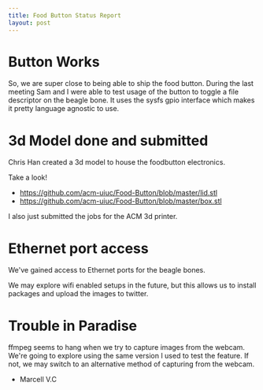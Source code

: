 ```yaml
---
title: Food Button Status Report
layout: post
---
```


# Button Works

So, we are super close to being able to ship the food button.
During the last meeting Sam and I were able to test usage of 
the button to toggle a file descriptor on the beagle bone. It
uses the sysfs gpio interface which makes it pretty language 
agnostic to use.

# 3d Model done and submitted

Chris Han created a 3d model to house the foodbutton electronics.

Take a look!

- https://github.com/acm-uiuc/Food-Button/blob/master/lid.stl
- https://github.com/acm-uiuc/Food-Button/blob/master/box.stl

I also just submitted the jobs for the ACM 3d printer.

# Ethernet port access

We've gained access to Ethernet ports for the beagle bones.

We may explore wifi enabled setups in the future, but this allows
us to install packages and upload the images to twitter.

# Trouble in Paradise

ffmpeg seems to hang when we try to capture images from the webcam.
We're going to explore using the same version I used to test the feature.
If not, we may switch to an alternative method of capturing from the webcam.

- Marcell V.C
